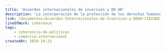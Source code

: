 ```yaml
---
title: 'Acuerdos internacionales de inversión y DD.HH'
description: 'La incorporación de la protección de los derechos humanos y el fomento del desarrollo humano en los Acuerdos de Protección y Promoción Recíproca de Inversiones de España con países emergentes y en desarrollo'
link: /documentos/Acuerdos-Internacionales-de-Inversion-y-DDHH-CIECODE.pdf
lineOfWork: coherence
tags:
    - coherencia-de-politicas
    - comercio-internacional
createdAt: 2020-10-23
---
```

